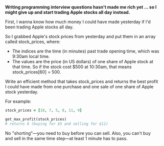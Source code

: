 **Writing programming interview questions hasn't made me rich yet ... so I might give up and start trading Apple stocks all day instead.**

First, I wanna know how much money I could have made yesterday if I'd been trading Apple stocks all day.

So I grabbed Apple's stock prices from yesterday and put them in an array called stock_prices, where:

- The indices are the time (in minutes) past trade opening time, which was 9:30am local time.
- The values are the price (in US dollars) of one share of Apple stock at that time.
So if the stock cost $500 at 10:30am, that means stock_prices[60] = 500.

Write an efficient method that takes stock_prices and returns the best profit I could have made from one purchase and one sale of one share of Apple stock yesterday.

For example:

```ruby
stock_prices = [10, 7, 5, 8, 11, 9]

get_max_profit(stock_prices)
# returns 6 (buying for $5 and selling for $11)
```

No "shorting"—you need to buy before you can sell. Also, you can't buy and sell in the same time step—at least 1 minute has to pass.
